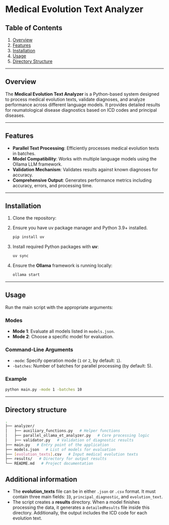 # Medical Evolution Text Analyzer

## Table of Contents
1. [Overview](#overview)
2. [Features](#features)
3. [Installation](#installation)
4. [Usage](#usage)
5. [Directory Structure](#directory-structure)
---

## Overview
The **Medical Evolution Text Analyzer** is a Python-based system designed to process medical evolution texts, validate diagnoses, and analyze performance across different language models. It provides detailed results for reumatological disease diagnostics based on ICD codes and principal diseases.

---

## Features
- **Parallel Text Processing**: Efficiently processes medical evolution texts in batches.
- **Model Compatibility**: Works with multiple language models using the Ollama LLM framework.
- **Validation Mechanism**: Validates results against known diagnoses for accuracy.
- **Comprehensive Output**: Generates performance metrics including accuracy, errors, and processing time.

---

## Installation
1. Clone the repository:

2. Ensure you have uv package manager and Python 3.9+ installed.
    ```bash
    pip install uv
    ```

3. Install required Python packages with **uv**:
    ```bash
    uv sync
    ```

4. Ensure the **Ollama** framework is running locally:
    ```bash
    ollama start
    ```

---

## Usage
Run the main script with the appropriate arguments:

### Modes
- **Mode 1**: Evaluate all models listed in `models.json`.
- **Mode 2**: Choose a specific model for evaluation.

### Command-Line Arguments
- `-mode`: Specify operation mode (`1` or `2`, by default: `1`).
- `-batches`: Number of batches for parallel processing (by default: 5).

### Example
```bash
python main.py -mode 1 -batches 10
```

---

## Directory structure

```bash
.
├── analyzer/
│   ├── auxiliary_functions.py   # Helper functions
│   ├── parallel_ollama_et_analyzer.py   # Core processing logic
│   ├── validator.py   # Validation of diagnostic results
├── main.py   # Entry point of the application
├── models.json   # List of models for evaluation
├── [evolution_texts].csv   # Input medical evolution texts
├── results/   # Directory for output results
└── README.md   # Project documentation
```

## Additional information

- The **evolution_texts** file can be in either `.json` or `.csv` format. It must contain three main fields: `ID`, `principal_diagnostic`, and `evolution_text`.
- The script creates a **results** directory. When a model finishes processing the data, it generates a `detailedResults` file inside this directory. Additionally, the output includes the ICD code for each evolution text.